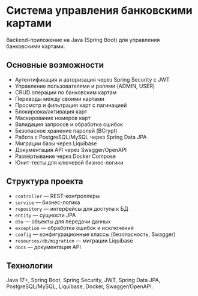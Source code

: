 # Система управления банковскими картами

Backend-приложение на Java (Spring Boot) для управления банковскими картами.

## Основные возможности

* Аутентификация и авторизация через Spring Security с JWT
* Управление пользователями и ролями (ADMIN, USER)
* CRUD операции по банковским картам
* Переводы между своими картами
* Просмотр и фильтрация карт с пагинацией
* Блокировка/активация карт
* Маскирование номеров карт
* Валидация запросов и обработка ошибок
* Безопасное хранение паролей (BCrypt)
* Работа с PostgreSQL/MySQL через Spring Data JPA
* Миграции базы через Liquibase
* Документация API через Swagger/OpenAPI
* Развёртывание через Docker Compose
* Юнит-тесты для ключевой бизнес-логики

## Структура проекта

* `controller` — REST-контроллеры
* `service` — бизнес-логика
* `repository` — интерфейсы для доступа к БД
* `entity` — сущности JPA
* `dto` — объекты для передачи данных
* `exception` — обработка ошибок и исключений
* `config` — конфигурационные классы (безопасность, Swagger)
* `resources/db/migration` — миграции Liquibase
* `docs` — документация API

## Технологии

Java 17+, Spring Boot, Spring Security, JWT, Spring Data JPA, PostgreSQL/MySQL, Liquibase, Docker, Swagger/OpenAPI.
